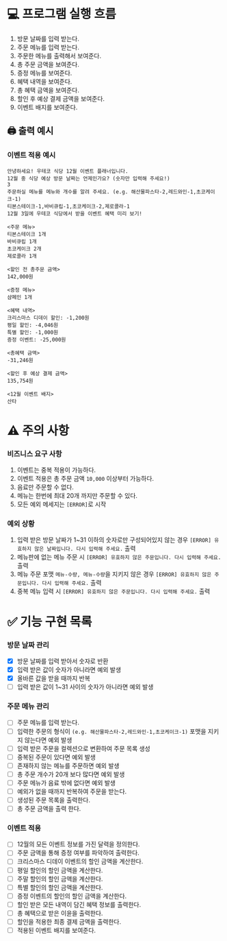 # 💻 프로그램 실행 흐름

1. 방문 날짜를 입력 받는다.
2. 주문 메뉴를 입력 받는다.
3. 주문한 메뉴를 출력해서 보여준다.
4. 총 주문 금액을 보여준다.
5. 증정 메뉴를 보여준다.
6. 혜택 내역을 보여준다.
7. 총 혜택 금액을 보여준다.
8. 할인 후 예상 결제 금액을 보여준다.
9. 이벤트 배지를 보여준다.

## 🖨️ 출력 예시

### 이벤트 적용 예시

```
안녕하세요! 우테코 식당 12월 이벤트 플래너입니다.
12월 중 식당 예상 방문 날짜는 언제인가요? (숫자만 입력해 주세요!)
3
주문하실 메뉴를 메뉴와 개수를 알려 주세요. (e.g. 해산물파스타-2,레드와인-1,초코케이크-1)
티본스테이크-1,바비큐립-1,초코케이크-2,제로콜라-1
12월 3일에 우테코 식당에서 받을 이벤트 혜택 미리 보기!
 
<주문 메뉴>
티본스테이크 1개
바비큐립 1개
초코케이크 2개
제로콜라 1개
 
<할인 전 총주문 금액>
142,000원
 
<증정 메뉴>
샴페인 1개
 
<혜택 내역>
크리스마스 디데이 할인: -1,200원
평일 할인: -4,046원
특별 할인: -1,000원
증정 이벤트: -25,000원
 
<총혜택 금액>
-31,246원
 
<할인 후 예상 결제 금액>
135,754원
 
<12월 이벤트 배지>
산타
```

# ⚠️ 주의 사항

### 비즈니스 요구 사항

1. 이벤트는 중복 적용이 가능하다.
2. 이벤트 적용은 총 주문 금액 `10,000` 이상부터 가능하다.
3. 음료만 주문할 수 없다.
4. 메뉴는 한번에 최대 20개 까지만 주문할 수 있다.
5. 모든 예외 메세지는 `[ERROR]`로 시작

### 예외 상황

1. 입력 받은 방문 날짜가 1~31 이하의 숫자로만 구성되어있지 않는 경우 `[ERROR] 유효하지 않은 날짜입니다. 다시 입력해 주세요.` 출력
2. 메뉴판에 없는 메뉴 주문 시 `[ERROR] 유효하지 않은 주문입니다. 다시 입력해 주세요.` 출력
3. 메뉴 주문 포맷 `메뉴-수량, 메뉴-수량`을 지키지 않은 경우 `[ERROR] 유효하지 않은 주문입니다. 다시 입력해 주세요.` 출력
4. 중복 메뉴 입력 시 `[ERROR] 유효하지 않은 주문입니다. 다시 입력해 주세요.` 출력

# ✅ 기능 구현 목록

### 방문 날짜 관리
- [x] 방문 날짜를 입력 받아서 숫자로 반환
- [x] 입력 받은 값이 숫자가 아니라면 예외 발생
- [x] 올바른 값을 받을 때까지 반복
- [ ] 입력 받은 값이 1~31 사이의 숫자가 아니라면 예외 발생

### 주문 메뉴 관리
- [ ] 주문 메뉴를 입력 받는다.
- [ ] 입력한 주문의 형식이 `(e.g. 해산물파스타-2,레드와인-1,초코케이크-1)` 포맷을 지키지 않는다면 예외 발생
- [ ] 입력 받은 주문을 컬렉션으로 변환하여 주문 목록 생성
- [ ] 중복된 주문이 있다면 예외 발생
- [ ] 존재하지 않는 메뉴를 주문하면 예외 발생
- [ ] 총 주문 개수가 20개 보다 많다면 예외 발생
- [ ] 주문 메뉴가 음료 밖에 없다면 예외 발생
- [ ] 예외가 없을 때까지 반복하여 주문을 받는다.
- [ ] 생성된 주문 목록을 출력한다.
- [ ] 총 주문 금액을 출력 한다.

### 이벤트 적용 
- [ ] 12월의 모든 이벤트 정보를 가진 달력을 정의한다.
- [ ] 주문 금액을 통해 증정 여부를 파악하여 출력한다.
- [ ] 크리스마스 디데이 이벤트의 할인 금액을 계산한다.
- [ ] 평일 할인의 할인 금액을 계산한다.
- [ ] 주말 할인의 할인 금액을 계산한다.
- [ ] 특별 할인의 할인 금액을 계산한다.
- [ ] 증정 이벤트의 할인의 할인 금액을 계산한다.
- [ ] 할인 받은 모든 내역이 담긴 혜택 정보를 출력한다.
- [ ] 총 혜택으로 받은 이윤을 출력한다.
- [ ] 할인을 적용한 최종 결제 금액을 출력한다.
- [ ] 적용된 이벤트 배지를 보여준다.